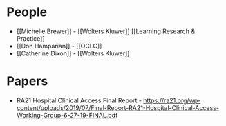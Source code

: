 # People
- [[Michelle Brewer]] - [[Wolters Kluwer]] [[Learning Research & Practice]]
- [[Don Hamparian]] - [[OCLC]]
- [[Catherine Dixon]] - [[Wolters Kluwer]]


# Papers
- RA21 Hospital Clinical Access Final Report - https://ra21.org/wp-content/uploads/2019/07/Final-Report-RA21-Hospital-Clinical-Access-Working-Group-6-27-19-FINAL.pdf